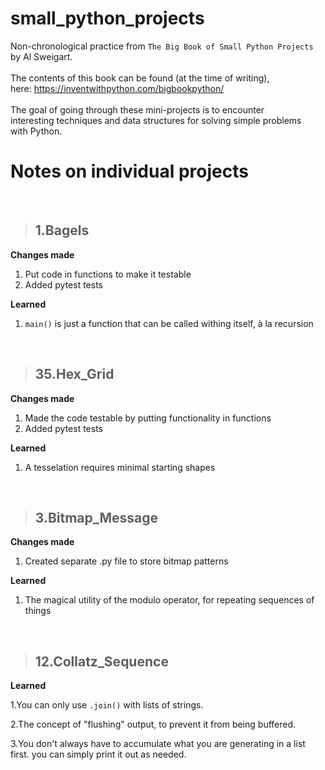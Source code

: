 # small_python_projects
Non-chronological practice from `The Big Book of Small Python Projects`<br>
by Al Sweigart.
<br>
<br>
The contents of this book can be found (at the time of writing),<br>
here: <https://inventwithpython.com/bigbookpython/>
<br>
<br>
The goal of going through these mini-projects is to encounter<br>
interesting techniques and data structures for solving simple problems<br>
with Python.
<br>

# Notes on individual projects
<br>

>## 1.Bagels
**Changes made**
1. Put code in functions to make it testable
2. Added pytest tests

**Learned**
1. `main()` is just a function that can be called withing itself, à la recursion

<br>

>## 35.Hex_Grid
**Changes made**
1. Made the code testable by putting functionality in functions
2. Added pytest tests

**Learned**
1. A tesselation requires minimal starting shapes

<br>

>## 3.Bitmap_Message
**Changes made**
1. Created separate .py file to store bitmap patterns

**Learned**
1. The magical utility of the modulo operator, for repeating sequences of things

<br>

>## 12.Collatz_Sequence
**Learned**

1.You can only use `.join()` with lists of strings.

2.The concept of "flushing" output, to prevent it from being buffered.

3.You don't always have to accumulate what you are generating in a list first.
you can simply print it out as needed.

<br>

